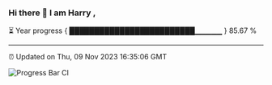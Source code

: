 ### Hi there 👋 I am Harry , 

⏳ Year progress { █████████████████████████▁▁▁▁▁ } 85.67 %

---

⏰ Updated on Thu, 09 Nov 2023 16:35:06 GMT

![Progress Bar CI](https://github.com/duykhang68/duykhang68/workflows/Progress%20Bar%20CI/badge.svg)
